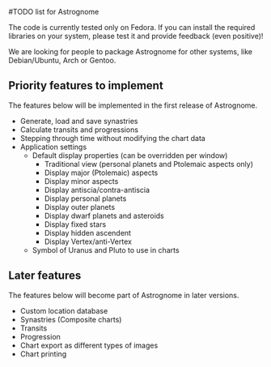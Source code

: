 #TODO list for Astrognome

The code is currently tested only on Fedora. If you can install the required
libraries on your system, please test it and provide feedback (even positive)!

We are looking for people to package Astrognome for other systems, like
Debian/Ubuntu, Arch or Gentoo.

## Priority features to implement

The features below will be implemented in the first release of Astrognome.

* Generate, load and save synastries
* Calculate transits and progressions
* Stepping through time without modifying the chart data
* Application settings
  * Default display properties (can be overridden per window)
    * Traditional view (personal planets and Ptolemaic aspects only)
    * Display major (Ptolemaic) aspects
    * Display minor aspects
    * Display antiscia/contra-antiscia
    * Display personal planets
    * Display outer planets
    * Display dwarf planets and asteroids
    * Display fixed stars
    * Display hidden ascendent
    * Display Vertex/anti-Vertex
  * Symbol of Uranus and Pluto to use in charts

## Later features

The features below will become part of Astrognome in later versions.

* Custom location database
* Synastries (Composite charts)
* Transits
* Progression
* Chart export as different types of images
* Chart printing

